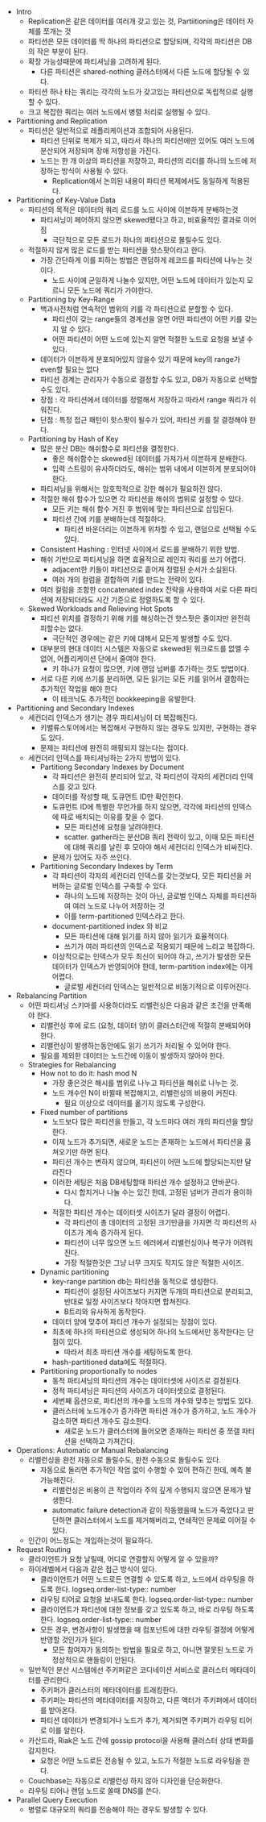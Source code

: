 - Intro
	- Replication은 같은 데이터를 여러개 갖고 있는 것, Partiitioning은 데이터 자체를 쪼개는 것
	- 파티션은 모든 데이터를 딱 하나의 파티션으로 할당되며, 각각의 파티션은 DB의 작은 부분이 된다.
	- 확장 가능성때문에 파티셔닝을 고려하게 된다.
		- 다른 파티션은 shared-nothing 클러스터에서 다른 노드에 할당될 수 있다.
	- 파티션 하나 타는 쿼리는 각각의 노드가 갖고있는 파티션으로 독립적으로 실행할 수 있다.
	- 크고 복잡한 쿼리는 여러 노드에서 병렬 처리로 실행될 수 있다.
- Partitioning and Replication
	- 파티션은 일반적으로 레플리케이션과 조합되어 사용된다.
		- 파티션 단위로 복제가 되고, 따라서 하나의 파티션에만 있어도 여러 노드에 분산되어 저장되며 장애 저항성을 가진다.
		- 노드는 한 개 이상의 파티션을 저장하고, 파티션의 리더를 하나의 노드에 저장하는 방식이 사용될 수 있다.
			- Replication에서 논의된 내용이 파티션 복제에서도 동일하게 적용된다.
- Partitioning of Key-Value Data
	- 파티션의 목적은 데이터의 쿼리 로드를 노드 사이에 이븐하게 분배하는것
		- 파티셔닝이 페어하지 않으면 skewed됐다고 하고, 비효율적인 결과로 이어짐
			- 극단적으로 모든 로드가 하나의 파티션으로 몰릴수도 있다.
	- 적절하지 않게 많은 로드를 받는 파티션을 핫스팟이라고 한다.
		- 가장 간단하게 이를 피하는 방법은 랜덤하게 레코드를 파티션에 나누는 것이다.
			- 노드 사이에 균일하게 나눌수 있지만, 어떤 노드에 데이터가 있는지 모르니 모든 노드에 쿼리가 가야한다.
	- Partitioning by Key-Range
		- 백과사전처럼 연속적인 범위의 키를 각 파티션으로 분할할 수 있다.
			- 파티션이 갖는 range들의 경계선을 알면 어떤 파티션이 어떤 키를 갖는지 알 수 있다.
			- 어떤 파티션이 어떤 노드에 있는지 알면 적절한 노드로 요청을 보낼 수 있다.
		- 데이터가 이븐하게 분포되어있지 않을수 있기 때문에 key의 range가 even할 필요는 없다
		- 파티션 경계는 관리자가 수동으로 결정할 수도 있고, DB가 자동으로 선택할 수도 있다.
		- 장점 : 각 파티션에서 데이터를 정렬해서 저장하고 따라서 range 쿼리가 쉬워진다.
		- 단점 : 특정 접근 패턴이 핫스팟이 될수가 있어, 파티션 키를 잘 결정해야 한다.
	- Partitioning by Hash of Key
		- 많은 분산 DB는 해쉬함수로 파티션을 결정한다.
			- 좋은 해쉬함수는 skewed된 데이터를 가져가서 이븐하게 분배한다.
			- 입력 스트링이 유사하더라도, 해쉬는 범위 내에서 이븐하게 분포되어야 한다.
		- 파티셔닝을 위해서는 암호학적으로 강한 해쉬가 필요하진 않다.
		- 적절한 해쉬 함수가 있으면 각 파티션을 해쉬의 범위로 설정할 수 있다.
			- 모든 키는 해쉬 함수 거친 후 범위에 맞는 파티션으로 삽입된다.
			- 파티션 간에 키를 분배하는데 적절하다.
				- 파티션 바운더리는 이븐하게 위차할 수 있고, 랜덤으로 선택될 수도 있다.
		- Consistent Hashing : 인터넷 사이에서 로드를 분배하기 위한 방법.
		- 해쉬 기반으로 파티셔닝을 하면 효율적으로 레인지 쿼리를 쓰기 어렵다.
			- adjacent한 키들이 파티션으로 흩어져 정렬된 순서가 소실된다.
			- 여러 개의 컬럼을 결합하여 키를 만드는 전략이 있다.
		- 여러 컬럼을 조함한 concatenated index 전략을 사용하여 서로 다른 파티션에 저장되더라도 시간 기준으로 정렬하도록 할 수 있다.
	- Skewed Workloads and Relieving Hot Spots
		- 파티션 위치를 결정하기 위해 키를 해싱하는건 핫스팟은 줄이지만 완전히 피할수는 없다.
			- 극단적인 경우에는 같은 키에 대해서 모든게 발생할 수도 있다.
		- 대부분의 현대 데이터 시스템은 자동으로 skewed된 워크로드를 없앨 수 없어, 어플리케이션 단에서 줄여야 한다.
			- 키 하나가 요청이 많으면, 키에 랜덤 넘버를 추가하는 것도 방법이다.
		- 서로 다른 키에 쓰기를 분리하면, 모든 읽기는 모든 키를 읽어서 결합하는 추가적인 작업을 해야 한다
			- 이 테크닉도 추가적인 bookkeeping을 유발한다.
- Partitioning and Secondary Indexes
	- 세컨더리 인덱스가 생기는 경우 파티셔닝이 더 복잡해진다.
		- 키밸류스토어에서는 복잡해서 구현하지 않는 경우도 있지만, 구현하는 경우도 있다.
		- 문제는 파티션에 완전히 매핑되지 않는다는 점이다.
	- 세컨더리 인덱스를 파티셔닝하는 2가지 방법이 있다.
		- Partitiong Secondary Indexes by Document
			- 각 파티션은 완전히 분리되어 있고, 각 파티션이 각자의 세컨더리 인덱스를 갖고 있다.
			- 데이터를 작성할 때, 도큐먼트 ID만 확인한다.
			- 도큐먼트 ID에 특별한 무언가를 하지 않으면, 각각에 파티션의 인덱스에 따로 배치되는 이유를 찾을 수 없다.
				- 모든 파티션에 요청을 날려야한다.
				- scatter. gather라는 분산DB 쿼리 전략이 있고, 이때 모든 파티션에 대해 쿼리를 날린 후 모아야 해서 세컨더리 인덱스가 비싸진다.
			- 문제가 있어도 자주 쓰인다.
		- Partitioning Secondary Indexes by Term
			- 각 파티션이 각자의 세컨더리 인덱스를 갖는것보다, 모든 파티션을 커버하는 글로벌 인덱스를 구축할 수 있다.
				- 하나의 노드에 저장하는 것이 아닌, 글로벌 인덱스 자체를 파티션하여 여러 노드로 나누어 저장하는 것
				- 이를 term-partitioned 인덱스라고 한다.
			- document-partitioned index 와 비교
				- 모든 파티션에 대해 읽기를 하지 않아 읽기가 효율적이다.
				- 쓰기가 여러 파티션의 인덱스로 적용되기 때문에 느리고 복잡하다.
			- 이상적으로는 인덱스가 모두 최신이 되어야 하고, 쓰기가 발생한 모든 데이터가 인덱스가 반영되어야 한데, term-partition index에는 이게 어렵다.
				- 글로벌 세컨더리 인덱스는 일반적으로 비동기적으로 이루어진다.
- Rebalancing Partition
	- 어떤 파티셔닝 스키마를 사용하더라도 리밸런싱은 다음과 같은 조건을 만족해야 한다.
		- 리밸런싱 후에 로드 (요청, 데이터 양)이 클러스터간에 적절히 분배되어야 한다.
		- 리밸런싱이 발생하는동안에도 읽기 쓰기가 처리될 수 있어야 한다.
		- 필요를 제외한 데이터는 노드간에 이동이 발생하지 않아야 한다.
	- Strategies for Rebalancing
		- How not to do it: hash mod N
			- 가장 좋은것은 해시를 범위로 나누고 파티션을 해쉬로 나누는 것.
			- 노드 개수인 N이 바뀔때 복잡해지고, 리밸런싱의 비용이 커진다.
				- 필요 이상으로 데이터를 옮기지 않도록 구성한다.
		- Fixed number of partitions
			- 노드보다 많은 파티션을 만들고, 각 노드마다 여러 개의 파티션을 할당한다.
			- 이제 노드가 추가되면, 새로운 노드는 존재하는 노드에서 파티션을 훔쳐오기만 하면 된다.
			- 파티션 개수는 변하지 않으며, 파티션이 어떤 노드에 할당되는지만 달라진다
			- 이러한 세팅은 처음 DB세팅할때 파티션 개수 설정하고 안바꾼다.
				- 다시 합치거나 나눌 수는 있긴 한데, 고정된 넘버가 관리가 용이하다.
			- 적절한 파티션 개수는 데이터셋 사이즈가 달라 결정이 어렵다.
				- 각 파티션이 총 데이터의 고정된 크기만큼을 가지면 각 파티션의 사이즈가 계속 증가하게 된다.
				- 파티션이 너무 많으면 노드 에러에서 리밸런싱이나 복구가 어려워진다.
				- 가장 적절한것은 그냥 너무 크지도 작지도 않은 적절한 사이즈.
		- Dynamic partitioning
			- key-range partition db는 파티션을 동적으로 생성한다.
				- 파티션이 설정된 사이즈보다 커지면 두개의 파티션으로 분리되고, 반대로 일정 사이즈보다 작아지면 합쳐진다.
				- B트리와 유사하게 동작한다.
			- 데이터 양에 맞추어 파티션 개수가 설정되는 장점이 있다.
			- 최초에 하나의 파티션으로 생성되어 하나의 노드에서만 동작한다는 단점이 있다.
				- 따라서 최초 파티션 개수를 세팅하도록 한다.
			- hash-partitioned data에도 적절하다.
		- Partitioning proportionally to nodes
			- 동적 파티셔닝의 파티션의 개수는 데이터셋에 사이즈로 결정된다.
			- 정적 파티셔닝은 파티션의 사이즈가 데이터셋으로 결정된다.
			- 세번째 옵션으로, 파티션의 개수를 노드의 개수와 맞추는 방법도 있다.
			- 클러스터에 노드개수가 증가하면 파티션 개수가 증가하고, 노드 개수가 감소하면 파티션 개수도 감소한다.
				- 새로운 노드가 클러스터에 들어오면 존재하는 파티션 중 쪼갤 파티션을 선택하고 가져간다.
- Operations: Automatic or Manual Rebalancing
	- 리밸런싱을 완전 자동으로 돌릴수도, 완전 수동으로 돌릴수도 있다.
		- 자동으로 돌리면 추가적인 작업 없이 수행할 수 있어 편하긴 한데, 예측 불가능해진다.
			- 리밸런싱은 비용이 큰 작업이라 주의 깊게 수행되지 않으면 문제가 발생한다.
			- automatic failure detection과 같이 작동했을때 노드가 죽었다고 판단하면 클러스터에서 노드를 제거해버리고, 연쇄적인 문제로 이어질 수 있다.
	- 인간이 어느정도는 개입하는것이 필요하다.
- Request Routing
	- 클라이언트가 요청 날릴때, 어디로 연결할지 어떻게 알 수 있을까?
	- 하이레벨에서 다음과 같은 접근 방식이 있다.
		- 클라이언트가 어떤 노드로든 연결할 수 있도록 하고, 노드에서 라우팅을 하도록 한다.
		  logseq.order-list-type:: number
		- 라우팅 티어로 요청을 보내도록 한다.
		  logseq.order-list-type:: number
		- 클라이언트가 파티션에 대한 정보를 갖고 있도록 하고, 바로 라우팅 하도록 한다.
		  logseq.order-list-type:: number
		- 모든 경우, 변경사항이 발생했을 때 컴포넌트에 대한 라우팅 결정에 어떻게 반영할 것인가가 된다.
			- 모든 참여자가 동의하는 방법을 필요로 하고, 아니면 잘못된 노드로 가 정상적으로 핸들링이 안된다.
	- 일반적인 분산 시스템에선 주키퍼같은 코디네이션 서비스로 클러스터 메타데이터를 관리한다.
		- 주키퍼가 클러스터의 메타데이터를 트래킹한다.
		- 주키퍼는 파티션의 메타데이터를 저장하고, 다른 액터가 주키퍼에서 데이터를 받아온다.
		- 파티션 데이터가 변경되거나 노드가 추가, 제거되면 주키퍼가 라우팅 티어로 이를 알린다.
	- 카산드라, Riak은 노드 간에 gossip protocol을 사용해 클러스터 상태 변화를 감지한다.
		- 요청은 어떤 노드로든 전송될 수 있고, 노드가 적절한 노드로 라우팅을 한다.
	- Couchbase는 자동으로 리밸런싱 하지 않아 디자인을 단순화한다.
	- 라우팅 티어나 랜덤 노드로 쏠때 DNS를 쓴다.
- Parallel Query Execution
	- 병렬로 대규모의 쿼리를 전송해야 하는 경우도 발생할 수 있다.